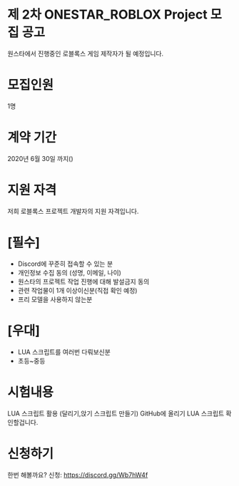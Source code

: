 # 제 2차 ONESTAR_ROBLOX Project 모집 공고

원스타에서 진행중인 로블록스 게임 제작자가 될 예정입니다.

# 모집인원
1명

# 계약 기간
2020년 6월 30일 까지()

# 지원 자격
저희 로블록스 프로젝트 개발자의 지원 자격입니다.

# [필수]
- Discord에 꾸준히 접속할 수 있는 분 
- 개인정보 수집 동의 (성명, 이메일, 나이)
- 원스타의 프로젝트 작업 진행에 대해 발설금지 동의
- 관련 작업물이 1개 이상이신분(직접 확인 예정)
- 프리 모델을 사용하지 않는분

# [우대]
- LUA 스크립트를 여러번 다뤄보신분
- 초등~중등 

# 시험내용
LUA 스크립트 활용 (달리기,앉기 스크립트 만들기)
GitHub에 올리기 LUA 스크립트 확인할겁니다.

# 신청하기
한번 해볼까요?
신청: https://discord.gg/Wb7hW4f
